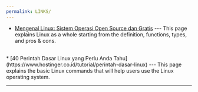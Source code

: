 ```yaml
---
permalink: LINKS/
---
```


* [Mengenal Linux: Sistem Operasi Open Source dan Gratis](https://www.dewaweb.com/blog/sistem-operasi-linux/) --- 
This page explains Linux as a whole starting from the definition, functions, types, and pros & cons.
<br>
* [40 Perintah Dasar Linux yang Perlu Anda Tahu](https://www.hostinger.co.id/tutorial/perintah-dasar-linux) ---
This page explains the basic Linux commands that will help users use the Linux operating system.
<br>
<hr>
